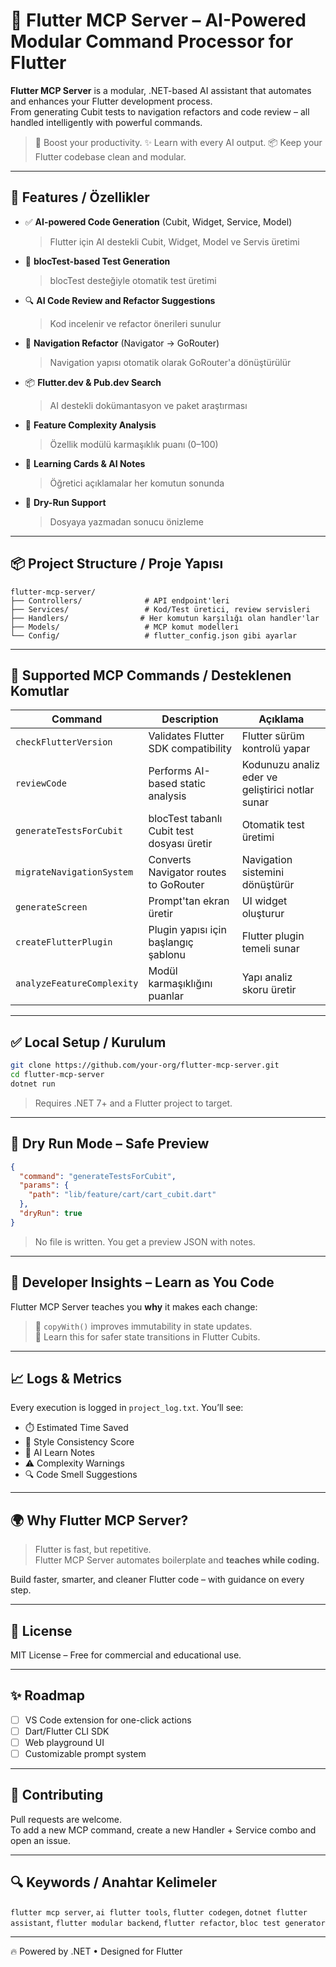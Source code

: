 # 🧠 Flutter MCP Server – AI-Powered Modular Command Processor for Flutter

**Flutter MCP Server** is a modular, .NET-based AI assistant that automates and enhances your Flutter development process.  
From generating Cubit tests to navigation refactors and code review – all handled intelligently with powerful commands.

> 🚀 Boost your productivity. ✨ Learn with every AI output. 📦 Keep your Flutter codebase clean and modular.

---

## 🚀 Features / Özellikler

- ✅ **AI-powered Code Generation** (Cubit, Widget, Service, Model)  
  > Flutter için AI destekli Cubit, Widget, Model ve Servis üretimi
- 🧪 **blocTest-based Test Generation**  
  > blocTest desteğiyle otomatik test üretimi
- 🔍 **AI Code Review and Refactor Suggestions**  
  > Kod incelenir ve refactor önerileri sunulur
- 🔄 **Navigation Refactor** (Navigator → GoRouter)  
  > Navigation yapısı otomatik olarak GoRouter'a dönüştürülür
- 📦 **Flutter.dev & Pub.dev Search**  
  > AI destekli dokümantasyon ve paket araştırması
- 📁 **Feature Complexity Analysis**  
  > Özellik modülü karmaşıklık puanı (0–100)
- 🧠 **Learning Cards & AI Notes**  
  > Öğretici açıklamalar her komutun sonunda
- 🧪 **Dry-Run Support**  
  > Dosyaya yazmadan sonucu önizleme

---

## 📦 Project Structure / Proje Yapısı

```
flutter-mcp-server/
├── Controllers/              # API endpoint'leri
├── Services/                 # Kod/Test üretici, review servisleri
├── Handlers/                # Her komutun karşılığı olan handler'lar
├── Models/                   # MCP komut modelleri
└── Config/                   # flutter_config.json gibi ayarlar
```

---

## 🧩 Supported MCP Commands / Desteklenen Komutlar

| Command                     | Description                                        | Açıklama                                          |
|----------------------------|----------------------------------------------------|---------------------------------------------------|
| `checkFlutterVersion`      | Validates Flutter SDK compatibility                | Flutter sürüm kontrolü yapar                      |
| `reviewCode`               | Performs AI-based static analysis                  | Kodunuzu analiz eder ve geliştirici notlar sunar  |
| `generateTestsForCubit`    | blocTest tabanlı Cubit test dosyası üretir        | Otomatik test üretimi                             |
| `migrateNavigationSystem`  | Converts Navigator routes to GoRouter              | Navigation sistemini dönüştürür                   |
| `generateScreen`           | Prompt'tan ekran üretir                            | UI widget oluşturur                               |
| `createFlutterPlugin`      | Plugin yapısı için başlangıç şablonu               | Flutter plugin temeli sunar                       |
| `analyzeFeatureComplexity` | Modül karmaşıklığını puanlar                       | Yapı analiz skoru üretir                          |

---

## ✅ Local Setup / Kurulum

```bash
git clone https://github.com/your-org/flutter-mcp-server.git
cd flutter-mcp-server
dotnet run
```

> Requires .NET 7+ and a Flutter project to target.

---

## 🧪 Dry Run Mode – Safe Preview

```json
{
  "command": "generateTestsForCubit",
  "params": {
    "path": "lib/feature/cart/cart_cubit.dart"
  },
  "dryRun": true
}
```

> No file is written. You get a preview JSON with notes.

---

## 🧠 Developer Insights – Learn as You Code

Flutter MCP Server teaches you **why** it makes each change:

> 🧠 `copyWith()` improves immutability in state updates.  
> 📘 Learn this for safer state transitions in Flutter Cubits.

---

## 📈 Logs & Metrics

Every execution is logged in `project_log.txt`. You’ll see:

- ⏱️ Estimated Time Saved  
- 🎯 Style Consistency Score  
- 📘 AI Learn Notes  
- ⚠️ Complexity Warnings  
- 🔍 Code Smell Suggestions

---

## 🌍 Why Flutter MCP Server?

> Flutter is fast, but repetitive.  
> Flutter MCP Server automates boilerplate and **teaches while coding.**

Build faster, smarter, and cleaner Flutter code – with guidance on every step.

---

## 📄 License

MIT License – Free for commercial and educational use.

---

## ✨ Roadmap

- [ ] VS Code extension for one-click actions  
- [ ] Dart/Flutter CLI SDK  
- [ ] Web playground UI  
- [ ] Customizable prompt system

---

## 🙌 Contributing

Pull requests are welcome.  
To add a new MCP command, create a new Handler + Service combo and open an issue.

---

## 🔍 Keywords / Anahtar Kelimeler

`flutter mcp server`, `ai flutter tools`, `flutter codegen`, `dotnet flutter assistant`, `flutter modular backend`, `flutter refactor`, `bloc test generator`

---

🔥 Powered by .NET • Designed for Flutter
